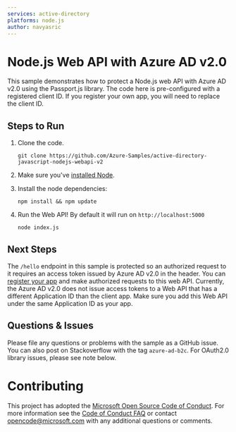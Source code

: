 ```yaml
---
services: active-directory
platforms: node.js
author: navyasric
---
```


# Node.js Web API with Azure AD v2.0
This sample demonstrates how to protect a Node.js web API with Azure AD v2.0 using the Passport.js library. The code here is pre-configured with a registered client ID. If you register your own app, you will need to replace the client ID.

## Steps to Run

1. Clone the code.

	```git clone https://github.com/Azure-Samples/active-directory-javascript-nodejs-webapi-v2```

2. Make sure you've [installed Node](https://nodejs.org/en/download/).

4. Install the node dependencies: 

	```
	npm install && npm update
	```
5. Run the Web API! By default it will run on `http://localhost:5000`

	```
	node index.js
	```

## Next Steps
The `/hello` endpoint in this sample is protected so an authorized request to it requires an access token issued by Azure AD v2.0 in the header. You can [register your app](https://apps.dev.microsoft.com) and make authorized requests to this web API. Currently, the Azure AD v2.0 does not issue access tokens to a Web API that has a different Application ID than the client app. Make sure you add this Web API under the same Application ID as your app.

## Questions & Issues

Please file any questions or problems with the sample as a GitHub issue.  You can also post on Stackoverflow with the tag `azure-ad-b2c`. For OAuth2.0 library issues, please see note below. 

# Contributing

This project has adopted the [Microsoft Open Source Code of Conduct](https://opensource.microsoft.com/codeofconduct/). For more information see the [Code of Conduct FAQ](https://opensource.microsoft.com/codeofconduct/faq/) or contact [opencode@microsoft.com](mailto:opencode@microsoft.com) with any additional questions or comments.
